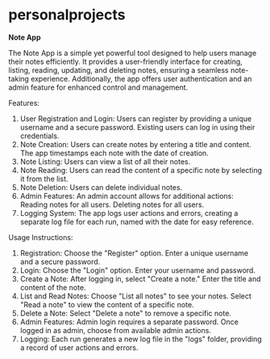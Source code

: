 # personalprojects

**Note App**

The Note App is a simple yet powerful tool designed to help users manage their notes efficiently. It provides a user-friendly interface for creating, listing, reading, updating, and deleting notes, ensuring a seamless note-taking experience. Additionally, the app offers user authentication and an admin feature for enhanced control and management.

Features:
1. User Registration and Login:
Users can register by providing a unique username and a secure password.
Existing users can log in using their credentials.
2. Note Creation:
Users can create notes by entering a title and content.
The app timestamps each note with the date of creation.
3. Note Listing:
Users can view a list of all their notes.
4. Note Reading:
Users can read the content of a specific note by selecting it from the list.
5. Note Deletion:
Users can delete individual notes.
6. Admin Features:
An admin account allows for additional actions:
Reading notes for all users.
Deleting notes for all users.
7. Logging System:
The app logs user actions and errors, creating a separate log file for each run, named with the date for easy reference.

Usage Instructions:

1. Registration:
   Choose the "Register" option.
   Enter a unique username and a secure password.
2. Login:
   Choose the "Login" option.
   Enter your username and password.
3. Create a Note:
   After logging in, select "Create a note."
   Enter the title and content of the note.
4. List and Read Notes:
   Choose "List all notes" to see your notes.
   Select "Read a note" to view the content of a specific note.
5. Delete a Note:
   Select "Delete a note" to remove a specific note.
6. Admin Features:
   Admin login requires a separate password.
   Once logged in as admin, choose from available admin actions.
7. Logging:
   Each run generates a new log file in the "logs" folder, providing a record of user actions and errors.